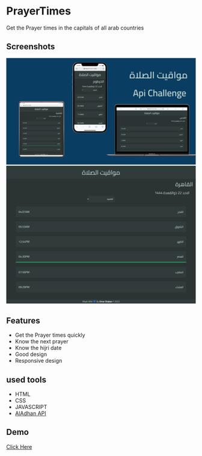 # PrayerTimes

Get the Prayer times in the capitals of all arab countries

## Screenshots

<img src="imgs/1.png">
<img src="imgs/2.png">

## Features

- Get the Prayer times quickly
- Know the next prayer
- Know the hijri date
- Good design
- Responsive design

## used tools

- HTML
- CSS
- JAVASCRIPT
- <a href="https://aladhan.com/prayer-times-api">AlAdhan API</a>

## Demo

<a href="https://omarsha6an.github.io/PrayerTimes/">Click Here</a>
